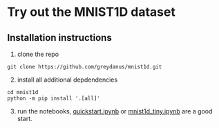 # Try out the MNIST1D dataset

## Installation instructions

1. clone the repo
``` shell
git clone https://github.com/greydanus/mnist1d.git
```
2. install all additional depdendencies
``` shell
cd mnist1d
python -m pip install '.[all]'
```
3. run the notebooks, [quickstart.ipynb](quickstart.ipynb) or [mnist1d_tiny.ipynb](mnist1d_tiny.ipynb) are a good start.
